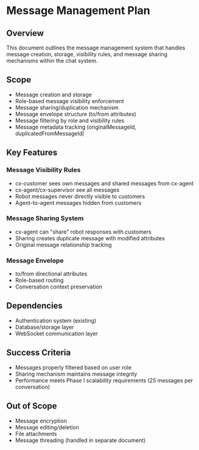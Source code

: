 # Message Management Plan

## Overview

This document outlines the message management system that handles message creation, storage, visibility rules, and message sharing mechanisms within the chat system.

## Scope

- Message creation and storage
- Role-based message visibility enforcement
- Message sharing/duplication mechanism
- Message envelope structure (to/from attributes)
- Message filtering by role and visibility rules
- Message metadata tracking (originalMessageId, duplicatedFromMessageId)

## Key Features

### Message Visibility Rules

- cx-customer sees own messages and shared messages from cx-agent
- cx-agent/cx-supervisor see all messages
- Robot messages never directly visible to customers
- Agent-to-agent messages hidden from customers

### Message Sharing System

- cx-agent can "share" robot responses with customers
- Sharing creates duplicate message with modified attributes
- Original message relationship tracking

### Message Envelope

- to/from directional attributes
- Role-based routing
- Conversation context preservation

## Dependencies

- Authentication system (existing)
- Database/storage layer
- WebSocket communication layer

## Success Criteria

- Messages properly filtered based on user role
- Sharing mechanism maintains message integrity
- Performance meets Phase I scalability requirements (25 messages per conversation)

## Out of Scope

- Message encryption
- Message editing/deletion
- File attachments
- Message threading (handled in separate document)
